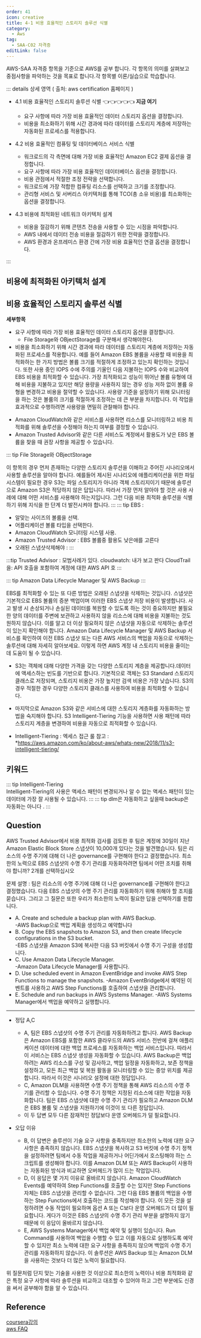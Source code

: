 ```yaml
---
order: 41
icon: creative
title: 4-1 비용 효율적인 스토리지 솔루션 식별
category: 
  - Aws
tag: 
  - SAA-C02 자격증
editLink: false
---
```


AWS-SAA 자격증 항목을 기준으로 AWS를 공부 합니다. 각 항목의 의미를 살펴보고 중점사항을 파악하는 것을 목표로 합니다.각 항목별 이론/실습으로 학습합니다.

::: details 상세 영역 ( 출처: aws certification 홈페이지 )

* 4.1 비용 효율적인 스토리지 솔루션 식별 👈👈👈👈👈 **지금 여기**
  * 요구 사항에 따라 가장 비용 효율적인 데이터 스토리지 옵션을 결정합니다.
  * 비용을 최소화하기 위해 시간 경과에 따라 데이터를 스토리지 계층에 저장하는 자동화된
프로세스를 적용합니다.

* 4.2 비용 효율적인 컴퓨팅 및 데이터베이스 서비스 식별
  * 워크로드의 각 측면에 대해 가장 비용 효율적인 Amazon EC2 결제 옵션을 결정합니다.
  * 요구 사항에 따라 가장 비용 효율적인 데이터베이스 옵션을 결정합니다.
  * 비용 관점에서 적절한 조정 전략을 선택합니다.
  * 워크로드에 가장 적합한 컴퓨팅 리소스를 선택하고 크기를 조정합니다.
  * 관리형 서비스 및 서버리스 아키텍처를 통해 TCO(총 소유 비용)를 최소화하는 옵션을
결정합니다.

* 4.3 비용에 최적화된 네트워크 아키텍처 설계
  * 비용을 절감하기 위해 콘텐츠 전송을 사용할 수 있는 시점을 파악합니다.
  * AWS 내에서 데이터 전송 비용을 절감하기 위한 전략을 결정합니다.
  * AWS 환경과 온프레미스 환경 간에 가장 비용 효율적인 연결 옵션을 결정합니다.

:::

## 비용에 최적화된 아키텍처 설계
## 비용 효율적인 스토리지 솔루션 식별

**세부항목**

- 요구 사항에 따라 가장 비용 효율적인 데이터 스토리지 옵션을 결정합니다.
  * File Storage와 OBjectStorage를 구분해서 생각해야한다.
- 비용을 최소화하기 위해 시간 경과에 따라 데이터를 스토리지 계층에 저장하는 자동화된 프로세스를 적용합니다.
예를 들어 Amazon EBS 볼륨을 사용할 때 비용을 최적화하는 한 가지 방법은 볼륨 크기를 적절하게 조정하고 있는지 확인하는 것입니다. 또한 사용 중인 IOPS 수에 주의를 기울인 다음 지불하는 IOPS 수와 비교하여 EBS 비용을 최적화할 수 있습니다. 가장 최적화되고 성능이 뛰어난 볼륨 유형에 대해 비용을 지불하고 있지만 해당 용량을 사용하지 않는 경우 성능 저하 없이 볼륨 유형을 변경하고 비용을 절약할 수 있습니다. 사용량 기준을 설정하기 위해 모니터링을 하는 것은 볼륨의 크기를 적절하게 조정하는 데 큰 부분을 차지합니다. 이 작업을 효과적으로 수행하려면 사용량을 면밀히 관찰해야 합니다. 
* Amazon CloudWatch와 같은 서비스를 사용하면 리소스를 모니터링하고 비용 최적화를 위해 솔루션을 수정해야 하는지 여부를 결정할 수 있습니다.
*  Amazon Trusted Advisor와 같은 다른 서비스도 계정에서 활용도가 낮은 EBS 볼륨을 찾을 때 권장 사항을 제공할 수 있습니다.



::: tip File Storage와 OBjectStorage

  이 항목의 경우 먼저 존재하는 다양한 스토리지 솔루션을 이해하고 주어진 시나리오에서 사용할 솔루션을 알아야 합니다. 예를들어 제시된 시나리오에 애플리케이션을 위한 파일 시스템이 필요한 경우 S3는 파일 스토리지가 아니라 객체 스토리지이기 때문에 솔루션으로 Amazon S3은 적당하지 않은 답입니다. 따라서 가장 먼저 알아야 할 것은 사용 사례에 대해 어떤 서비스를 사용해야 하는지입니다. 그런 다음 비용 최적화 솔루션을 식별하기 위해 지식을 한 단계 더 발전시켜야 합니다.
::: 
::: tip
EBS :

- 알맞는 사이즈의 볼륨을 선택.
- 어플리케이션 볼륨 타입을 선택한다.
- Amazon CloudWatch 모니터링 시스템 사용.
- Amazon Trusted Advisor : EBS 볼륨중 활용도 낮은애를 고른다
- 오래된 스냅샷삭제해야 :
:::


:::tip
Trusted Advisor : 모범사례가 있다.
cloudwatch: 내가 보고 판다
CloudTrail을: API 호출을 포함하여 계정에 대한 AWS API 호
:::

::: tip Amazon Data Lifecycle Manager 및 AWS Backup 
:::

EBS를 최적화할 수 있는 또 다른 방법은 오래된 스냅샷을 삭제하는 것입니다. 스냅샷은 기본적으로 EBS 볼륨의 증분 백업이며 이러한 EBS 스냅샷 저장 비용이 발생합니다. 사고 발생 시 손상되거나 손실된 데이터를 복원할 수 있도록 하는 것이 중요하지만 불필요한 양의 데이터를 주변에 보관하고 사용하지 않을 리소스에 대해 비용을 지불하는 것도 원하지 않습니다. 이를 알고 더 이상 필요하지 않은 스냅샷을 자동으로 삭제하는 솔루션이 있는지 확인해야 합니다. Amazon Data Lifecycle Manager 및 AWS Backup 서비스를 확인하여 이전 EBS 스냅샷 또는 다른 AWS 서비스의 백업을 자동으로 삭제하는 솔루션에 대해 자세히 알아보세요. 이렇게 하면 AWS 계정 내 스토리지 비용을 줄이는 데 도움이 될 수 있습니다.

* S3는 객체에 대해 다양한 가격을 갖는 다양한 스토리지 계층을 제공합니다.데이터에 액세스하는 빈도를 기반으로 합니다. 기본적으로 객체는 S3 Standard 스토리지 클래스로 저장되며, 스토리지 비용은 가장 높지만 검색 비용은 가장 낮습니다. S3의 경우 적절한 경우 다양한 스토리지 클래스를 사용하여 비용을 최적화할 수 있습니다. 

* 마지막으로 Amazon S3와 같은 서비스에 대한 스토리지 계층화를 자동화하는 방법을 숙지해야 합니다. S3 Intelligent-Tiering 기능을 사용하면 사용 패턴에 따라 스토리지 계층을 변경하여 비용을 자동으로 최적화할 수 있습니다.



- Intelligent-Tiering : 엑세스 접근 룰
  참고 : \*https://aws.amazon.com/ko/about-aws/whats-new/2018/11/s3-intelligent-tiering/

## 키워드
::: tip Intelligent-Tiering  
 Intelligent-Tiering의 사용은 액세스 패턴이 변경되거나 알 수 없는 액세스 패턴이 있는 데이터에 가장 잘 사용될 수 있습니다.
:::
::: tip 
dlm은 자동화하고 싶을때 backup은 자동화는 아니다 .
:::

## Question

AWS Trusted Advisor에서 비용 최적화 검사를 검토한 후 팀은 계정에 30일이 지난 Amazon Elastic Block Store 스냅샷이 10,000개 있다는 것을 발견했습니다. 팀은 리소스의 수명 주기에 대해 더 나은 governance를 구현해야 한다고 결정했습니다. 최소한의 노력으로 EBS 스냅샷의 수명 주기 관리를 자동화하려면 팀에서 어떤 조치를 취해야 합니까? 2개를 선택하십시오

문제 설명 : 팀은 리소스의 수명 주기에 대해 더 나은 governance를 구현해야 한다고 결정했습니다. 다음 EBS 스냅샷의 수명 주기 관리를 자동화하기 위해 취해야 할 조치를 묻습니다. 그리고 그 질문은 또한 우리가 최소한의 노력이 필요한 답을 선택하기를 원합니다.

* A. Create and schedule a backup plan with AWS Backup.  
  -AWS Backup으로 백업 계획을 생성하고 예약합니다  
* B. Copy the EBS snapshots to Amazon S3, and then create lifecycle configurations in the S3 bucket.  
  -EBS 스냅샷을 Amazon S3에 복사한 다음 S3 버킷에서 수명 주기 구성을 생성합니다.
* C. Use Amazon Data Lifecycle Manager.  
  -Amazon Data Lifecycle Manager를 사용합니다.
* D. Use scheduled event in Amazon EventBridge and invoke AWS Step Functions to manage the snapshots. 
  -Amazon EventBridge에서 예약된 이벤트를 사용하고 AWS Step Functions를 호출하여 스냅샷을 관리합니다.
* E. Schedule and run backups in AWS Systems Manager.
  -AWS Systems Manager에서 백업을 예약하고 실행합니다.

---

* 정답 A,C  
  * A, 팀은 EBS 스냅샷의 수명 주기 관리를 자동화하려고 합니다. AWS Backup은 Amazon EBS를 포함한 AWS 클라우드의 AWS 서비스 전반에 걸쳐 애플리케이션 데이터에 대한 백업 프로세스를 자동화하는 백업 서비스입니다. 따라서 이 서비스는 EBS 스냅샷 생성을 자동화할 수 있습니다. AWS Backup은 백업하려는 AWS 리소스를 구성 및 감사하고, 백업 일정을 자동화하고, 보존 정책을 설정하고, 모든 최근 백업 및 복원 활동을 모니터링할 수 있는 중앙 위치를 제공합니다. 따라서 이것은 시나리오 설정에 대한 정답입니다.
  * C, Amazon DLM을 사용하면 수명 주기 정책을 통해 AWS 리소스의 수명 주기를 관리할 수 있습니다. 수명 주기 정책은 지정된 리소스에 대한 작업을 자동화합니다. 팀은 EBS 스냅샷에 대한 수명 주기 관리가 필요하고 Amazon DLM은 EBS 볼륨 및 스냅샷을 지원하기에 이것이 또 다른 정답입니다.
  * 이 두 답변 모두 다른 잠재적인 정답보다 운영 오버헤드가 덜 필요합니다. 

* 오답 이유   
  * B, 이 답변은 솔루션이 기술 요구 사항을 충족하지만 최소한의 노력에 대한 요구 사항은 충족하지 않습니다. EBS 스냅샷을 복사하고 S3 버킷에 수명 주기 정책을 설정하려면 팀에서 수동 작업을 제공하거나 어딘가에서 호스팅해야 하는 스크립트를 생성해야 합니다. 이를 Amazon DLM 또는 AWS Backup이 사용하는 자동화된 방식과 비교하면 오버헤드가 많이 드는 작업입니다.
  * D, 이 응답은 몇 가지 이유로 올바르지 않습니다. Amazon CloudWatch Events를 예약하여 Step Functions를 호출할 수는 있지만 Step Functions 자체는 EBS 스냅샷을 관리할 수 없습니다. 그런 다음 EBS 볼륨의 백업을 수행하는 Step Functions에서 호출하는 코드를 작성해야 합니다. 이 모든 것을 설정하려면 수동 작업이 필요하며 옵션 A 또는 C보다 운영 오버헤드가 더 많이 필요합니다.
  게다가 이것은 EBS 스냅샷의 수명 주기 관리 부분을 설명하지 않기 때문에 이 응답이 올바르지 않습니다. 
  * E, AWS Systems Manager에서 백업 예약 및 실행이 있습니다. Run Command를 사용하여 백업을 수행할 수 있고 이를 자동으로 실행하도록 예약할 수 있지만 최소 노력에 대한 요구 사항을 충족하지 않으며 백업의 수명 주기 관리를 자동화하지 않습니다. 이 솔루션은 AWS Backup 또는 Amazon DLM을 사용하는 것보다 더 많은 노력이 필요합니다.
  

위 질문처럼 단지 맞는 기술을 사용한 것 이상으로 최소한의 노력이나 비용 최적화와 같은 특정 요구 사항에 따라 솔루션을 비교하고 대조할 수 있어야 하고 그런 부분에도 신경을 써서 공부해야 함을 알 수 있습니다.


## Reference

[coursera강의](https://www.coursera.org/learn/aws-certified-solutions-architect-associate)  
[aws FAQ](https://aws.amazon.com/ko/faqs/)
